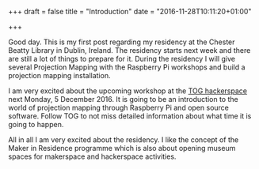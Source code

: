 +++
draft = false
title = "Introduction"
date = "2016-11-28T10:11:20+01:00"

+++

Good day. This is my first post regarding my residency at the Chester Beatty Library in Dublin, Ireland. The residency starts next week and there are still a lot of things to prepare for it. During the residency I will give several Projection Mapping with the Raspberry Pi workshops and build a projection mapping installation. 

I am very excited about the upcoming workshop at the [TOG hackerspace](https://www.tog.ie/) next Monday, 5 December 2016. It is going to be an introduction to the world of projection mapping through Raspberry Pi and open source software. Follow TOG to not miss detailed information about what time it is going to happen.

All in all I am very excited about the residency. I like the concept of the Maker in Residence programme which is also about opening museum spaces for makerspace and hackerspace activities.

